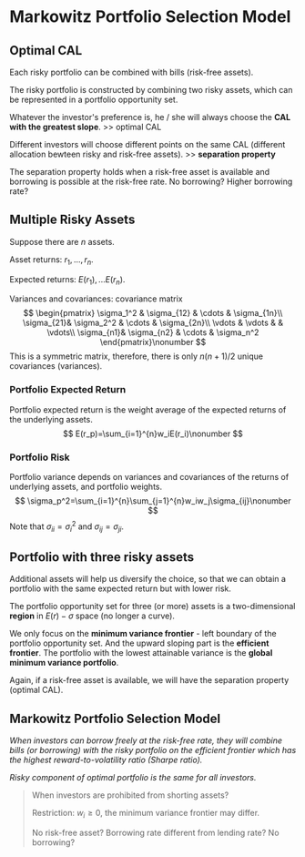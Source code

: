 # Markowitz Portfolio Selection Model

## Optimal CAL

Each risky portfolio can be combined with bills (risk-free assets).

The risky portfolio is constructed by combining two risky assets, which can be represented in a portfolio opportunity set.

Whatever the investor's preference is, he / she will always choose the **CAL with the greatest slope**. >> optimal CAL

Different investors will choose different points on the same CAL (different allocation bewteen risky and risk-free assets). >> **separation property**

The separation property holds when a risk-free asset is available and borrowing is possible at the risk-free rate. No borrowing? Higher borrowing rate?

## Multiple Risky Assets

Suppose there are $n$ assets.

Asset returns: $r_1,...,r_n$.

Expected returns: $E(r_1),...E(r_n)$.

Variances and covariances: covariance matrix
$$
\begin{pmatrix}
\sigma_1^2 & \sigma_{12} & \cdots & \sigma_{1n}\\
\sigma_{21}& \sigma_2^2  & \cdots & \sigma_{2n}\\
\vdots		 & \vdots			 &				& \vdots\\
\sigma_{n1}& \sigma_{n2} & \cdots & \sigma_n^2
\end{pmatrix}\nonumber
$$
This is a symmetric matrix, therefore, there is only $n(n+1)/2$ unique covariances (variances).

### Portfolio Expected Return

Portfolio expected return is the weight average of the expected returns of the underlying assets.
$$
E(r_p)=\sum_{i=1}^{n}w_iE(r_i)\nonumber
$$

### Portfolio Risk

Portfolio variance depends on variances and covariances of the returns of underlying assets, and portfolio weights.
$$
\sigma_p^2=\sum_{i=1}^{n}\sum_{j=1}^{n}w_iw_j\sigma_{ij}\nonumber
$$
Note that $\sigma_{ii}=\sigma_i^2$ and $\sigma_{ij}=\sigma_{ji}$.

## Portfolio with three risky assets

Additional assets will help us diversify the choice, so that we can obtain a portfolio with the same expected return but with lower risk.

The portfolio opportunity set for three (or more) assets is a two-dimensional **region** in $E(r)-\sigma$ space (no longer a curve).

We only focus on the **minimum variance frontier** - left boundary of the portfolio opportunity set. And the upward sloping part is the **efficient frontier**. The portfolio with the lowest attainable variance is the **global minimum variance portfolio**.

Again, if a risk-free asset is available, we will have the separation property (optimal CAL).

## Markowitz Portfolio Selection Model

*When investors can borrow freely at the risk-free rate, they will combine bills (or borrowing) with the risky portfolio on the efficient frontier which has the highest reward-to-volatility ratio (Sharpe ratio).*

*Risky component of optimal portfolio is the same for all investors.*

> When investors are prohibited from shorting assets?
>
> Restriction: $w_i\ge0$, the minimum variance frontier may differ.
>
> No risk-free asset? Borrowing rate different from lending rate? No borrowing?
